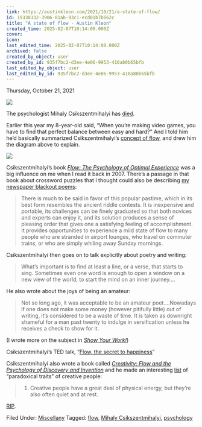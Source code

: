 ```yaml
---
link: https://austinkleon.com/2021/10/21/a-state-of-flow/
id: 19338332-3906-81ab-93c1-ecd01b7b662c
title: "A state of flow - Austin Kleon"
created_time: 2025-02-07T10:14:00.000Z
cover: 
icon: 
last_edited_time: 2025-02-07T10:14:00.000Z
archived: false
created_by_object: user
created_by_id: 935f7bc2-d3ee-4e06-9953-410a80b65bfb
last_edited_by_object: user
last_edited_by_id: 935f7bc2-d3ee-4e06-9953-410a80b65bfb
---
```


Thursday, October 21, 2021

![](https://austinkleon.com/wp-content/uploads/2021/10/a-state-of-flow-2048x2048.jpg)



The psychologist Mihaly Csikszentmihalyi has [died](https://www.facebook.com/153324434706361/posts/4629399470432146/?d=n).

Earlier this year my 8-year-old said, “When you’re making video games, you have to find that perfect balance between easy and hard?” And I told him he’d basically summarized Csikszentmihalyi’s [concept of flow](https://en.wikipedia.org/wiki/Flow_(psychology)), and drew him the diagram above to explain.

![](https://austinkleon.com/wp-content/uploads/2021/10/4187W86yEUL._SL500_.jpg)



Csikszentmihalyi’s book *[Flow: The Psychology of Optimal Experience](https://geni.us/T6zK2i)* was a big influence on me when I read it back in 2007. There’s a passage in that book about crossword puzzles that I thought could also be describing [my newspaper blackout poems](https://austinkleon.com/newspaperblackout/):

> There is much to be said in favor of this popular pastime, which in its best form resembles the ancient riddle contests. It is inexpensive and portable, its challenges can be finely graduated so that both novices and experts can enjoy it, and its solution produces a sense of pleasing order that gives one a satisfying feeling of accomplishment. It provides opportunities to experience a mild state of flow to many people who are stranded in airport lounges, who travel on commuter trains, or who are simply whiling away Sunday mornings.

Csikszentmihalyi then goes on to talk explicitly about poetry and writing:

> What’s important is to find at least a line, or a verse, that starts to sing. Sometimes even one word is enough to open a window on a new view of the world, to start the mind on an inner journey….

He also wrote about the joys of being an amateur:

> Not so long ago, it was acceptable to be an amateur poet….Nowadays if one does not make some money (however pitifully little) out of writing, it’s considered to be a waste of time. It is taken as downright shameful for a man past twenty to indulge in versification unless he receives a check to show for it.

(I wrote more on the subject in *[Show Your Work!](https://austinkleon.com/show-your-work/)*)

Csikszentmihalyi’s TED talk, “[Flow, the secret to happiness](https://www.ted.com/talks/mihaly_csikszentmihalyi_flow_the_secret_to_happiness/transcript?utm_campaign=tedspread&utm_medium=referral&utm_source=tedcomshare)”

Csikszentmihalyi also wrote a book called *[Creativity: Flow and the Psychology of Discovery and Invention](https://geni.us/5swAd)* and he made an interesting [list](https://tumblr.austinkleon.com/post/50416187) of “paradoxical traits” of creative people:

> 1. Creative people have a great deal of physical energy, but they’re also often quiet and at rest.

[RIP](https://www.facebook.com/153324434706361/posts/4629399470432146/?d=n).

Filed Under: [Miscellany](https://austinkleon.com/category/miscellany/) Tagged: [flow](https://austinkleon.com/tag/flow/), [Mihaly Csikszentmihalyi](https://austinkleon.com/tag/mihaly-csikszentmihalyi/), [psychology](https://austinkleon.com/tag/psychology/)


